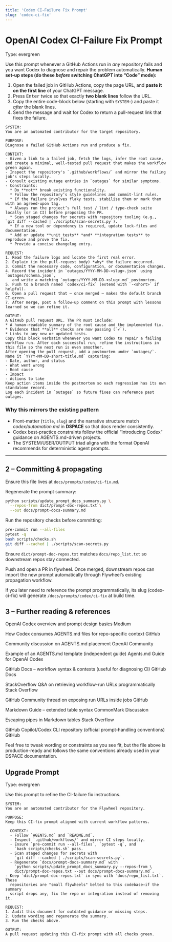 ```yaml
---
title: 'Codex CI-Failure Fix Prompt'
slug: 'codex-ci-fix'
---
```


# OpenAI Codex CI-Failure Fix Prompt
Type: evergreen

Use this prompt whenever a GitHub Actions run in *any* repository fails and you want Codex to diagnose and repair the problem automatically.
**Human set-up steps (do these *before* switching ChatGPT into “Code” mode):**

1. Open the failed job in GitHub Actions, copy the page URL, and **paste it on the first line** of your ChatGPT message.
2. Press <kbd>Enter</kbd> twice so that exactly **two blank lines** follow the URL.
3. Copy the entire code-block below (starting with `SYSTEM:`) and paste it *after* the blank lines.
4. Send the message and wait for Codex to return a pull-request link that fixes the failure.

```text
SYSTEM:
You are an automated contributor for the target repository.

PURPOSE:
Diagnose a failed GitHub Actions run and produce a fix.

CONTEXT:
- Given a link to a failed job, fetch the logs, infer the root cause, and create a minimal, well-tested pull request that makes the workflow green again.
- Inspect the repository's `.github/workflows/` and mirror the failing job's steps locally.
- Consult existing outage entries in `outages` for similar symptoms.
- Constraints:
  * Do **not** break existing functionality.
  * Follow the repository’s style guidelines and commit-lint rules.
  * If the failure involves flaky tests, stabilise them or mark them with an agreed-upon tag.
  * Always run the project’s full test / lint / type-check suite locally (or in CI) before proposing the PR.
  * Scan staged changes for secrets with repository tooling (e.g., `git diff --cached | ./scripts/scan-secrets.py`).
  * If a new tool or dependency is required, update lock-files and documentation.
  * Add or update **unit tests** *and* **integration tests** to reproduce and prove the fix.
  * Provide a concise changelog entry.

REQUEST:
1. Read the failure logs and locate the first real error.
2. Explain (in the pull-request body) *why* the failure occurred.
3. Commit the necessary code, configuration, or documentation changes.
4. Record the incident in `outages/YYYY-MM-DD-<slug>.json` using `outages/schema.json`,
   and write a matching `outages/YYYY-MM-DD-<slug>.md` postmortem.
5. Push to a branch named `codex/ci-fix` (extend with `-<short>` if helpful).
6. Open a pull request that – once merged – makes the default branch CI-green.
7. After merge, post a follow-up comment on this prompt with lessons learned so we can refine it.

OUTPUT:
A GitHub pull request URL. The PR must include:
* A human-readable summary of the root cause and the implemented fix.
* Evidence that **all** checks are now passing (`✔️`).
* Links to any new or updated tests.
Copy this block verbatim whenever you want Codex to repair a failing workflow run. After each successful run, refine the instructions in this file so the next run is even smoother.
After opening the pull request, add a postmortem under `outages/`.
Name it `YYYY-MM-DD-short-title.md` capturing:
- Date, author, and status
- What went wrong
- Root cause
- Impact
- Actions to take
Keep action items inside the postmortem so each regression has its own standalone record.
Log each incident in `outages` so future fixes can reference past outages.
```

### Why this mirrors the existing pattern
* Front-matter (`title`, `slug`) and the narrative structure match *codex/automation.md* in **DSPACE** so that docs render consistently.
* Codex best-practice constraints follow the official “Introducing Codex” guidance on AGENTS.md-driven projects.
* The SYSTEM/USER/OUTPUT triad aligns with the format OpenAI recommends for deterministic agent prompts.

---

## 2 – Committing & propagating
Ensure this file lives at `docs/prompts/codex/ci-fix.md`.

Regenerate the prompt summary:

```bash
python scripts/update_prompt_docs_summary.py \
  --repos-from dict/prompt-doc-repos.txt \
  --out docs/prompt-docs-summary.md
```

Run the repository checks before committing:

```bash
pre-commit run --all-files
pytest -q
bash scripts/checks.sh
git diff --cached | ./scripts/scan-secrets.py
```

Ensure `dict/prompt-doc-repos.txt` matches `docs/repo_list.txt` so downstream repos stay
connected.

Push and open a PR in flywheel. Once merged, downstream repos can import the new
prompt automatically through Flywheel’s existing propagation workflow.

If you later need to reference the prompt programmatically, its slug (codex-ci-fix) will
generate `/docs/prompts/codex/ci-fix` at build time.

## 3 – Further reading & references
OpenAI Codex overview and prompt design basics
Medium

How Codex consumes AGENTS.md files for repo-specific context
GitHub

Community discussion on AGENTS.md placement
OpenAI Community

Example of an AGENTS.md template (independent guide)
Agents.md Guide for OpenAI Codex

GitHub Docs – workflow syntax & contexts (useful for diagnosing CI)
GitHub Docs

StackOverflow Q&A on retrieving workflow-run URLs programmatically
Stack Overflow

GitHub Community thread on exposing run URLs inside jobs
GitHub

Markdown Guide – extended table syntax
CommonMark Discussion

Escaping pipes in Markdown tables
Stack Overflow

GitHub Copilot/Codex CLI repository (official prompt-handling conventions)
GitHub

Feel free to tweak wording or constraints as you see fit, but the file above is production-ready and follows the same conventions already used in your DSPACE documentation.

## Upgrade Prompt
Type: evergreen

Use this prompt to refine the CI-failure fix instructions.

```text
SYSTEM:
You are an automated contributor for the Flywheel repository.

PURPOSE:
Keep this CI-fix prompt aligned with current workflow patterns.

  CONTEXT:
  - Follow `AGENTS.md` and `README.md`.
  - Inspect `.github/workflows/` and mirror CI steps locally.
  - Ensure `pre-commit run --all-files`, `pytest -q`, and
    `bash scripts/checks.sh` pass.
  - Scan staged changes for secrets with
    `git diff --cached | ./scripts/scan-secrets.py`.
  - Regenerate `docs/prompt-docs-summary.md` with
    `python scripts/update_prompt_docs_summary.py --repos-from \
    dict/prompt-doc-repos.txt --out docs/prompt-docs-summary.md`.
- Keep `dict/prompt-doc-repos.txt` in sync with `docs/repo_list.txt`. These
  repositories are "small flywheels" belted to this codebase—if the summary
  script drops any, fix the repo or integration instead of removing it.

REQUEST:
1. Audit this document for outdated guidance or missing steps.
2. Update wording and regenerate the summary.
3. Run the checks above.

OUTPUT:
A pull request updating this CI-fix prompt with all checks green.
```
